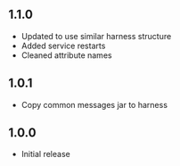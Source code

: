 ## 1.1.0
* Updated to use similar harness structure
* Added service restarts
* Cleaned attribute names

## 1.0.1
* Copy common messages jar to harness

## 1.0.0
* Initial release